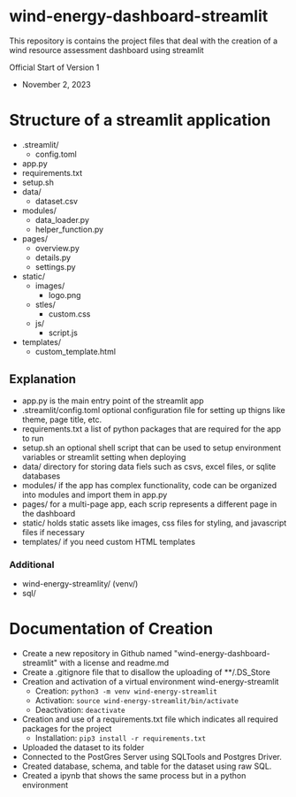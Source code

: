 # wind-energy-dashboard-streamlit
This repository is contains the project files that deal with the creation of a wind resource assessment dashboard using streamlit

Official Start of Version 1
- November 2, 2023

# Structure of a streamlit application
- .streamlit/
  - config.toml
- app.py
- requirements.txt
- setup.sh
- data/
  - dataset.csv
- modules/  
  - data_loader.py
  - helper_function.py
- pages/
  - overview.py
  - details.py
  - settings.py
- static/
  - images/
    - logo.png
  - stles/
    - custom.css
  - js/
    - script.js
- templates/
  - custom_template.html

## Explanation
- app.py is the main entry point of the streamlit app
- .streamlit/config.toml optional configuration file for setting up thigns like theme, page title, etc. 
- requirements.txt a list of python packages that are required for the app to run
- setup.sh an optional shell script that can be used to setup environment variables or streamlit setting when deploying
- data/ directory for storing data fiels such as csvs, excel files, or sqlite databases
- modules/ if the app has complex functionality, code can be organized into modules and import them in app.py
- pages/ for a multi-page app, each scrip represents a different page in the dashboard
- static/ holds static assets like images, css files for styling, and javascript files if necessary
- templates/ if you need custom HTML templates

### Additional
- wind-energy-streamlity/ (venv/)
- sql/ 




# Documentation of Creation
- Create a new repository in Github named "wind-energy-dashboard-streamlit" with a license and readme.md
- Create a .gitignore file that to disallow the uploading of **/.DS_Store
- Creation and activation of a virtual environment wind-energy-streamlit
  - Creation: `python3 -m venv wind-energy-streamlit`
  - Activation: `source wind-energy-streamlit/bin/activate `
  - Deactivation: `deactivate`
- Creation and use of a requirements.txt file which indicates all required packages for the project
  - Installation: `pip3 install -r requirements.txt`
- Uploaded the dataset to its folder
- Connected to the PostGres Server using SQLTools and Postgres Driver. 
- Created database, schema, and table for the dataset using raw SQL. 
- Created a ipynb that shows the same process but in a python environment 